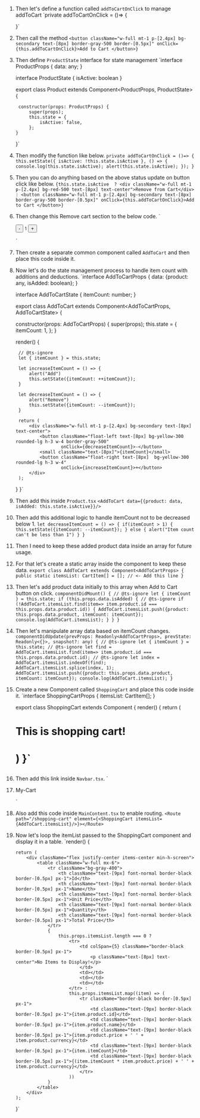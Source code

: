 1. Then let's define a function called `addToCartOnClick` to manage addToCart
    `private addToCartOnClick = ()=> {

    }`
2. Then call the method
   `<button className="w-full mt-1 p-[2.4px] bg-secondary text-[8px] border-gray-500 border-[0.5px]"
             onClick={this.addToCartOnClick}>Add to Cart
    </button>}`
3. Then define `ProductState` interface for state management
    `interface ProductProps {
        data: any;
    }

    interface ProductState {
        isActive: boolean
    }

    export class Product extends Component<ProductProps, ProductState> {

        constructor(props: ProductProps) {
            super(props);
            this.state = {
                isActive: false,
            };
       }
   }`
4. Then modify the function like below.
    `private addToCartOnClick = ()=> {
        this.setState({ isActive: !this.state.isActive }, () => {
            console.log(this.state.isActive);
            alert(this.state.isActive);
        });
    }`
5. Then you can do anything based on the above status update on button click like below.
    `{this.state.isActive 
        ? <div className="w-full mt-1 p-[2.4px] bg-red-500 text-[8px] text-center">Remove from Cart</div>
        : <button className="w-full mt-1 p-[2.4px] bg-secondary text-[8px] border-gray-500 border-[0.5px]"
                  onClick={this.addToCartOnClick}>Add to Cart
          </button>}`
6. Then change this Remove cart section to the below code.
    `<div className="w-full mt-1 p-[2.4px] bg-secondary text-[8px] text-center">
        <button className="float-left text-[8px] bg-yellow-300 rounded-lg h-3 w-4">-</button>
        <small className="text-[8px]">1</small>
        <button className="float-right text-[8px]  bg-yellow-300 rounded-lg h-3 w-4">+</button>
    </div>`
7. Then create a separate common component called `AddToCart` and then place this code inside it.
8. Now let's do the state management process to handle item count with additions and deductions.
    `interface AddToCartProps {
        data: {product: any, isAdded: boolean};
    }

    interface AddToCartState {
        itemCount: number;
    }

    export class AddToCart extends Component<AddToCartProps, AddToCartState> {

    constructor(props: AddToCartProps) {
        super(props);
        this.state = {
           itemCount: 1,
        };
    }

    render() {

        // @ts-ignore
        let { itemCount } = this.state;

        let increaseItemCount = () => {
            alert("Add")
            this.setState({itemCount: ++itemCount});
        }

        let decreaseItemCount = () => {
            alert("Remove")
            this.setState({itemCount: --itemCount});
        }

        return (
            <div className="w-full mt-1 p-[2.4px] bg-secondary text-[8px] text-center">
                <button className="float-left text-[8px] bg-yellow-300 rounded-lg h-3 w-4 border-gray-500"
                        onClick={decreaseItemCount}>-</button>
                <small className="text-[8px]">{itemCount}</small>
                <button className="float-right text-[8px]  bg-yellow-300 rounded-lg h-3 w-4"
                        onClick={increaseItemCount}>+</button>
            </div>
        );
    }
    }`
9. Then add this inside `Product.tsx`
    `<AddToCart data={{product: data, isAdded: this.state.isActive}}/>`
10. Then add this additional logic to handle itemCount not to be decreased below 1.
    `let decreaseItemCount = () => {
        if(itemCount > 1) {
            this.setState({itemCount: --itemCount});
        } else {
            alert("Item count can't be less than 1")
        }
    }`
11. Then I need to keep these added product data inside an array for future usage.
12. For that let's create a static array inside the component to keep these data.
    `export class AddToCart extends Component<AddToCartProps> {
        public static itemsList: CartItem[] = []; // <- Add this line
    }`
13. Then let's add product data initially to this array when Add to Cart button on click.
    `componentDidMount() {
        // @ts-ignore
        let { itemCount } = this.state;
        if (this.props.data.isAdded) {
            // @ts-ignore
            if (!AddToCart.itemsList.find(item=> item.product.id === this.props.data.product.id)) {
                AddToCart.itemsList.push({product: this.props.data.product, itemCount: itemCount});
                console.log(AddToCart.itemsList);
            }
        }
    }`
14. Then let's manipulate array data based on itemCount changes.
    `componentDidUpdate(prevProps: Readonly<AddToCartProps>, prevState: Readonly<{}>, snapshot?: any) {
        // @ts-ignore
        let { itemCount } = this.state;
        // @ts-ignore
        let find = AddToCart.itemsList.find(item=> item.product.id === this.props.data.product.id);
        // @ts-ignore
        let index = AddToCart.itemsList.indexOf(find);
        AddToCart.itemsList.splice(index, 1);
        AddToCart.itemsList.push({product: this.props.data.product, itemCount: itemCount});
        console.log(AddToCart.itemsList);
    }`
15. Create a new Component called `ShoppingCart` and place this code inside it.
    `interface ShoppingCartProps {
       itemsList: CartItem[];
    }

    export class ShoppingCart extends Component<ShoppingCartProps> {
    render() {
        return (
            <h1>This is shopping cart!<h1/>
        )
    }`
16. Then add this link inside `Navbar.tsx`.
    `<li className="ml-auto mr-2 text-[11px] text-[#e6f0e6] hover:text-green-400">
        <Link to="/shopping-cart">My-Cart</Link>
    </li>`
17. Also add this code inside `MainContent.tsx` to enable routing.
    `<Route path="/shopping-cart" element={<ShoppingCart itemsList={AddToCart.itemsList}/>}></Route>`
18. Now let's loop the itemList passed to the ShoppingCart component and display it in a table.
    `render() {

        return (
            <div className="flex justify-center items-center min-h-screen">
                <table className="w-full mx-6">
                    <tr className="bg-gray-400">
                        <th className="text-[9px] font-normal border-black border-[0.5px] px-1">Id</th>
                        <th className="text-[9px] font-normal border-black border-[0.5px] px-1">Name</th>
                        <th className="text-[9px] font-normal border-black border-[0.5px] px-1">Unit Price</th>
                        <th className="text-[9px] font-normal border-black border-[0.5px] px-1">Quantity</th>
                        <th className="text-[9px] font-normal border-black border-[0.5px] px-1">Total Price</th>
                    </tr>
                    {
                        this.props.itemsList.length === 0 ?
                            <tr>
                                <td colSpan={5} className="border-black border-[0.5px] px-1">
                                    <p className="text-[8px] text-center">No Items to Display!</p>
                                </td>
                                <td></td>
                                <td></td>
                                <td></td>
                            </tr> :
                            this.props.itemsList.map((item) => (
                                <tr className="border-black border-[0.5px] px-1">
                                    <td className="text-[9px] border-black border-[0.5px] px-1">{item.product.id}</td>
                                    <td className="text-[9px] border-black border-[0.5px] px-1">{item.product.name}</td>
                                    <td className="text-[9px] border-black border-[0.5px] px-1">{item.product.price + ' ' + item.product.currency}</td>
                                    <td className="text-[9px] border-black border-[0.5px] px-1">{item.itemCount}</td>
                                    <td className="text-[9px] border-black border-[0.5px] px-1">{(item.itemCount * item.product.price) + ' ' + item.product.currency}</td>
                                </tr>
                            ))
                    }
                </table>
            </div>
        );
    }`